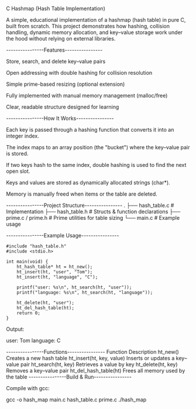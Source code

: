 C Hashmap (Hash Table Implementation)

A simple, educational implementation of a hashmap (hash table) in pure C, built from scratch.
This project demonstrates how hashing, collision handling, dynamic memory allocation, and key–value storage work under the hood without relying on external libraries.

----------------Features----------------

Store, search, and delete key–value pairs

Open addressing with double hashing for collision resolution

Simple prime-based resizing (optional extension)

Fully implemented with manual memory management (malloc/free)

Clear, readable structure designed for learning

----------------How It Works----------------

Each key is passed through a hashing function that converts it into an integer index.

The index maps to an array position (the "bucket") where the key–value pair is stored.

If two keys hash to the same index, double hashing is used to find the next open slot.

Keys and values are stored as dynamically allocated strings (char*).

Memory is manually freed when items or the table are deleted.

----------------Project Structure----------------
.
├── hash_table.c      # Implementation
├── hash_table.h      # Structs & function declarations
├── prime.c / prime.h # Prime utilities for table sizing
└── main.c            # Example usage

----------------Example Usage----------------
```
#include "hash_table.h"
#include <stdio.h>

int main(void) {
    ht_hash_table* ht = ht_new();
    ht_insert(ht, "user", "Tom");
    ht_insert(ht, "language", "C");

    printf("user: %s\n", ht_search(ht, "user"));
    printf("language: %s\n", ht_search(ht, "language"));

    ht_delete(ht, "user");
    ht_del_hash_table(ht);
    return 0;
}
```

Output:

user: Tom
language: C

----------------Functions----------------
Function	Description
ht_new()	Creates a new hash table
ht_insert(ht, key, value)	Inserts or updates a key–value pair
ht_search(ht, key)	Retrieves a value by key
ht_delete(ht, key)	Removes a key–value pair
ht_del_hash_table(ht)	Frees all memory used by the table
----------------Build & Run----------------

Compile with gcc:

gcc -o hash_map main.c hash_table.c prime.c
./hash_map
